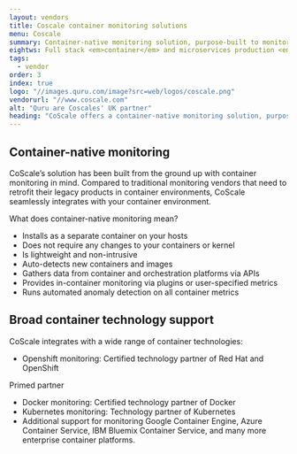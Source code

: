 ```yaml
---
layout: vendors
title: Coscale container monitoring solutions
menu: Coscale
summary: Container-native monitoring solution, purpose-built to monitor containers and microservices
eightws: Full stack <em>container</em> and microservices production <em>monitoring</em> platform
tags:
  - vendor
order: 3
index: true
logo: "//images.quru.com/image?src=web/logos/coscale.png"
vendorurl: "//www.coscale.com"
alt: "Quru are Coscales' UK partner"
heading: "CoScale offers a container-native monitoring solution, purpose-built to monitor containers and microservices in enterprise production environments. The CoScale platform automatically discovers and monitors all containers and services running in your environment and provides container-specific visualizations and analytics.</p><p>CoScale gives you the visibility and control needed to let you deploy your containers to production faster and with increased confidence. Once in production, CoScale’s automatic anomaly detection lets you proactively manage performance by helping you to detect and solve performance problems before your customers are impacted."
---
```

## Container-native monitoring

CoScale’s solution has been built from the ground up with container monitoring in mind. Compared to traditional monitoring vendors that need to retrofit their legacy products in container environments, CoScale seamlessly integrates with your container environment.

What does container-native monitoring mean?
* Installs as a separate container on your hosts
* Does not require any changes to your containers or kernel
* Is lightweight and non-intrusive
* Auto-detects new containers and images
* Gathers data from container and orchestration platforms via APIs
* Provides in-container monitoring via plugins or user-specified metrics
* Runs automated anomaly detection on all container metrics

## Broad container technology support

CoScale integrates with a wide range of container technologies:
* Openshift monitoring: Certified technology partner of Red Hat and OpenShift

Primed partner
* Docker monitoring: Certified technology partner of Docker
* Kubernetes monitoring: Technology partner of Kubernetes
* Additional support for monitoring Google Container Engine, Azure Container Service, IBM Bluemix Container Service, and many more enterprise container platforms.
